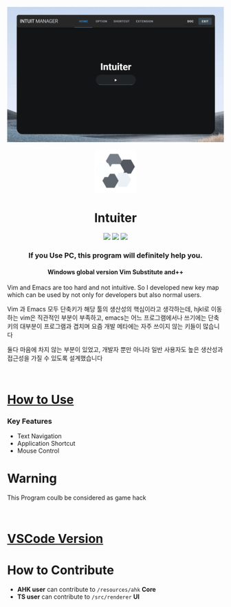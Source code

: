 
<p align="center">
<img src="./asset/images/button.gif"/>
</p>

<p align="center">
<img src="./asset/icons/white.png" width="100"/>
</p>

<h1 align="center">
Intuiter
</h1>
<p align="center">
<img src="https://img.shields.io/badge/Electron-based-blue?logo=electron&logoColor=white"/>
<img src="https://img.shields.io/github/languages/top/seonglae/intuiter"/>
<img src="https://badges.frapsoft.com/os/mit/mit.svg?v=103"/>
</p>

<h3 align="center">
If you Use PC, this program will definitely help you.
</h3>
<h4 align="center">
Windows global version Vim Substitute and++
</h4>


Vim and Emacs are too hard and not intuitive.
So I developed new key map which can be used by not only for developers but also normal users.

Vim 과 Emacs 모두 단축키가 해당 툴의 생산성의 핵심이라고 생각하는데, hjkl로 이동하는 vim은 직관적인 부분이 부족하고,  emacs는 어느 프로그램에서나 쓰기에는 단축키의 대부분이 프로그램과 겹치며 요즘 개발 메타에는 자주 쓰이지 않는 키들이 많습니다

둘다 마음에 차지 않는 부분이 있었고, 개발자 뿐만 아니라 일반 사용자도 높은 생산성과 접근성을 가질 수 있도록 설계했습니다

<br/>


# [How to Use](https://intuiter.vercel.app)
### Key Features
- Text Navigation
- Application Shortcut
- Mouse Control


# Warning
This Program coulb be considered as game hack

<br/>


# [VSCode Version](https://marketplace.visualstudio.com/items?itemName=seonglae.terminal-intuiter)
# How to Contribute

- **AHK user** can contribute to `/resources/ahk` **Core**
- **TS user** can contribute to `/src/renderer` **UI**

